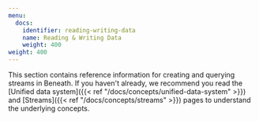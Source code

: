 ```yaml
---
menu:
  docs:
    identifier: reading-writing-data
    name: Reading & Writing Data
    weight: 400
weight: 400
---
```


This section contains reference information for creating and querying streams in Beneath. If you haven't already, we recommend you read the [Unified data system]({{< ref "/docs/concepts/unified-data-system" >}}) and [Streams]({{< ref "/docs/concepts/streams" >}}) pages to understand the underlying concepts.
